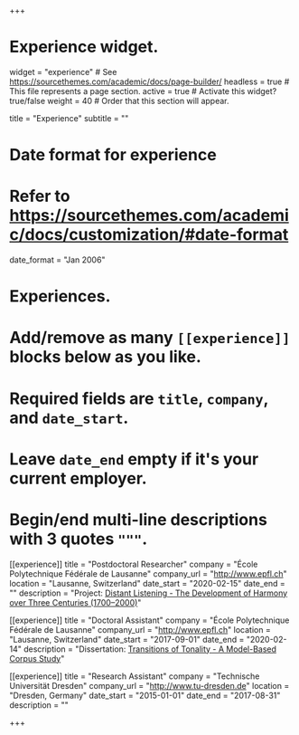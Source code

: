 +++
# Experience widget.
widget = "experience"  # See https://sourcethemes.com/academic/docs/page-builder/
headless = true  # This file represents a page section.
active = true  # Activate this widget? true/false
weight = 40  # Order that this section will appear.

title = "Experience"
subtitle = ""

# Date format for experience
#   Refer to https://sourcethemes.com/academic/docs/customization/#date-format
date_format = "Jan 2006"

# Experiences.
#   Add/remove as many `[[experience]]` blocks below as you like.
#   Required fields are `title`, `company`, and `date_start`.
#   Leave `date_end` empty if it's your current employer.
#   Begin/end multi-line descriptions with 3 quotes `"""`.
[[experience]]
  title = "Postdoctoral Researcher"
  company = "École Polytechnique Fédérale de Lausanne"
  company_url = "http://www.epfl.ch"
  location = "Lausanne, Switzerland"
  date_start = "2020-02-15"
  date_end = ""
  description = "Project: [Distant Listening - The Development of Harmony over Three Centuries (1700–2000)](https://www.epfl.ch/labs/dcml/projects/distant-listening/)"

[[experience]]
  title = "Doctoral Assistant"
  company = "École Polytechnique Fédérale de Lausanne"
  company_url = "http://www.epfl.ch"
  location = "Lausanne, Switzerland"
  date_start = "2017-09-01"
  date_end = "2020-02-14"
  description = "Dissertation: [Transitions of Tonality - A Model-Based Corpus Study](https://infoscience.epfl.ch/record/273178)"

[[experience]]
  title = "Research Assistant"
  company = "Technische Universität Dresden"
  company_url = "http://www.tu-dresden.de"
  location = "Dresden, Germany"
  date_start = "2015-01-01"
  date_end = "2017-08-31"
  description = ""

+++

